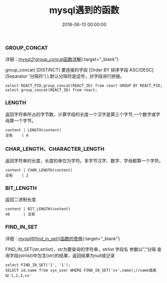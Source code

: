 ﻿---
layout: post
title: mysql遇到的函数
date: 2018-06-13 00:00:00
tags: mysql
---

### GROUP_CONCAT
详细：[mysql之group_concat函数详解][1]{:target="_blank"}

group_concat( [DISTINCT]  要连接的字段   [Order BY 排序字段 ASC/DESC]   [Separator '分隔符'] ),默认分隔符是逗号，对字段进行拼接。

```
select REACT_PID,group_concat(REACT_ID) from react GROUP BY REACT_PID;
select group_concat(REACT_ID) from react;
```

### LENGTH
返回字符串所占的字节数，计算字段的长度一个汉字是算三个字节,一个数字或字母算一个字节。

```
content | LENGTH(content)
没有    | 6
```

### CHAR_LENGTH、CHARACTER_LENGTH
返回字符串的长度，长度的单位为字符。多字节汉字、数字、字母都算一个字符。

```
content | CHAR_LENGTH(content)
没有    | 2
```

### BIT_LENGTH
返回二进制长度

```
content | BIT_LENGTH(content)
48      | 没有
```

### FIND_IN_SET
详细：[mysql中find_in_set()函数的使用][2]{:target="_blank"}

FIND_IN_SET(str,strlist)，str为要查询的字符串，strlist 字段名 参数以”,”分隔
查询字段(strlist)中包含(str)的结果，返回结果为null或记录

```
select FIND_IN_SET('1', '1');
SELECT id,name from sys_user WHERE FIND_IN_SET('vv',name);//name值类似'1,2,3,vv'
```

  [1]: https://www.cnblogs.com/wenxinphp/p/5841430.html
  [2]: https://www.cnblogs.com/xiaoxi/p/5889486.html